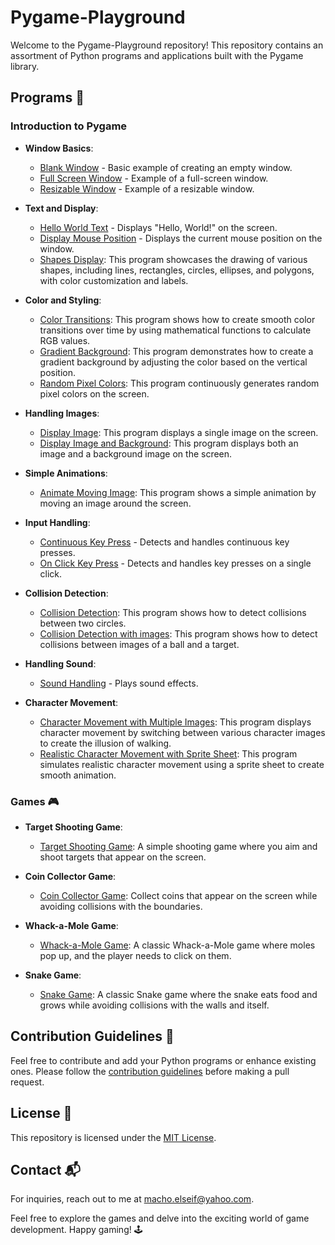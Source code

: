 # Pygame-Playground

Welcome to the Pygame-Playground repository! This repository contains an assortment of Python programs and applications built with the Pygame library. 

## Programs 🚀

### Introduction to Pygame

- **Window Basics**:
  - [Blank Window](window-basics/blank_window.py) - Basic example of creating an empty window.
  - [Full Screen Window](window-basics/full_screen_window.py) - Example of a full-screen window.
  - [Resizable Window](window-basics/resizable_window.py) - Example of a resizable window.

- **Text and Display**:
  - [Hello World Text](text-and-display/hello_world_text.py) - Displays "Hello, World!" on the screen.
  - [Display Mouse Position](text-and-display/display_mouse_position.py) - Displays the current mouse position on the window.
  - [Shapes Display](text-and-display/display_shapes.py): This program showcases the drawing of various shapes, including lines, rectangles, circles, ellipses, and polygons, with color customization and labels.

- **Color and Styling**:
  - [Color Transitions](color-and-styling/color_transitions.py): This program shows how to create smooth color transitions over time by using mathematical functions to calculate RGB values.
  - [Gradient Background](color-and-styling/gradient_background.py): This program demonstrates how to create a gradient background by adjusting the color based on the vertical position.
  - [Random Pixel Colors](color-and-styling/pixel_colors.py): This program continuously generates random pixel colors on the screen.

- **Handling Images**:
  - [Display Image](handling-images/display_image_1.py): This program displays a single image on the screen.
  - [Display Image and Background](handling-images/display_image_2.py): This program displays both an image and a background image on the screen.

- **Simple Animations**:
  - [Animate Moving Image](simple-animations/animate_moving_image.py): This program shows a simple animation by moving an image around the screen.

- **Input Handling**:
  - [Continuous Key Press](input-handling/continuous_key_press.py) - Detects and handles continuous key presses.
  - [On Click Key Press](input-handling/on_click_key_press.py) - Detects and handles key presses on a single click.

- **Collision Detection**:
  - [Collision Detection](collision-detection/collision_detection_1.py): This program shows how to detect collisions between two circles.
  - [Collision Detection with images](collision-detection/collision_detection_2.py): This program shows how to detect collisions between images of a ball and a target.

- **Handling Sound**:
  - [Sound Handling](handling-sound/sound_handling.py) - Plays sound effects.

- **Character Movement**:
  - [Character Movement with Multiple Images](character-movement/move_character_1.py): This program displays character movement by switching between various character images to create the illusion of walking.
  - [Realistic Character Movement with Sprite Sheet](character-movement/move_character_2.py): This program simulates realistic character movement using a sprite sheet to create smooth animation.

### Games 🎮

- **Target Shooting Game**:
  - [Target Shooting Game](target-shooting/target_shooting_game.py): A simple shooting game where you aim and shoot targets that appear on the screen.

- **Coin Collector Game**:
  - [Coin Collector Game](coin-collector/coin_collector_game.py): Collect coins that appear on the screen while avoiding collisions with the boundaries.

- **Whack-a-Mole Game**:
  - [Whack-a-Mole Game](whack-a-mole/whack_a_mole_game.py): A classic Whack-a-Mole game where moles pop up, and the player needs to click on them.

- **Snake Game**:
  - [Snake Game](snake/snake_game.py): A classic Snake game where the snake eats food and grows while avoiding collisions with the walls and itself.


## Contribution Guidelines 🌟
Feel free to contribute and add your Python programs or enhance existing ones. Please follow the [contribution guidelines](CONTRIBUTING.md) before making a pull request.


## License 📝

This repository is licensed under the [MIT License](LICENSE).


## Contact 📬

For inquiries, reach out to me at macho.elseif@yahoo.com.

Feel free to explore the games and delve into the exciting world of game development. Happy gaming! 🕹️